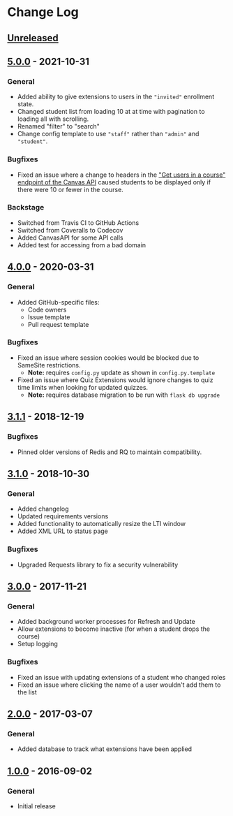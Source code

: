 # Change Log

## [Unreleased]

## [5.0.0] - 2021-10-31

### General

- Added ability to give extensions to users in the `"invited"` enrollment state.
- Changed student list from loading 10 at at time with pagination to loading all with scrolling.
- Renamed "filter" to "search"
- Change config template to use `"staff"` rather than `"admin"` and `"student"`.

### Bugfixes

- Fixed an issue where a change to headers in the ["Get users in a course" endpoint of the Canvas API](https://canvas.instructure.com/doc/api/courses.html#method.courses.users) caused students to be displayed only if there were 10 or fewer in the course.

### Backstage

- Switched from Travis CI to GitHub Actions
- Switched from Coveralls to Codecov
- Added CanvasAPI for some API calls
- Added test for accessing from a bad domain

## [4.0.0] - 2020-03-31

### General

- Added GitHub-specific files:
  - Code owners
  - Issue template
  - Pull request template

### Bugfixes

- Fixed an issue where session cookies would be blocked due to SameSite restrictions.
  - **Note:** requires `config.py` update as shown in `config.py.template`
- Fixed an issue where Quiz Extensions would ignore changes to quiz time limits when looking for updated quizzes.
  - **Note:** requires database migration to be run with `flask db upgrade`

## [3.1.1] - 2018-12-19

### Bugfixes

- Pinned older versions of Redis and RQ to maintain compatibility.

## [3.1.0] - 2018-10-30

### General

- Added changelog
- Updated requirements versions
- Added functionality to automatically resize the LTI window
- Added XML URL to status page

### Bugfixes

- Upgraded Requests library to fix a security vulnerability

## [3.0.0] - 2017-11-21

### General

- Added background worker processes for Refresh and Update
- Allow extensions to become inactive (for when a student drops the course)
- Setup logging

### Bugfixes

- Fixed an issue with updating extensions of a student who changed roles
- Fixed an issue where clicking the name of a user wouldn't add them to the list

## [2.0.0] - 2017-03-07

### General

- Added database to track what extensions have been applied

## [1.0.0] - 2016-09-02

### General

- Initial release

[Unreleased]: https://github.com/ucfopen/quiz-extensions/compare/v5.0.0...master
[5.0.0]: https://github.com/ucfopen/quiz-extensions/compare/v4.0.0...v5.0.0
[4.0.0]: https://github.com/ucfopen/quiz-extensions/compare/v3.1.1...v4.0.0
[3.1.1]: https://github.com/ucfopen/quiz-extensions/compare/v3.1.0...v3.1.1
[3.1.0]: https://github.com/ucfopen/quiz-extensions/compare/v3.0.0...v3.1.0
[3.0.0]: https://github.com/ucfopen/quiz-extensions/compare/v2.0.0...v3.0.0
[2.0.0]: https://github.com/ucfopen/quiz-extensions/compare/v1.0.0...v2.0.0
[1.0.0]: https://github.com/ucfopen/quiz-extensions/compare/5a01595...v1.0.0
